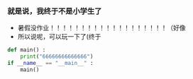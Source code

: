 ### 就是说，我终于不是小学生了

- 暑假没作业！！！！！！！！！！！！！！！！！！！（好像
- 所以说呢，可以玩一下了(终于
```python
def main() : 
    print("66666666666666")
if __name__ == "__main__" : 
    main()
```